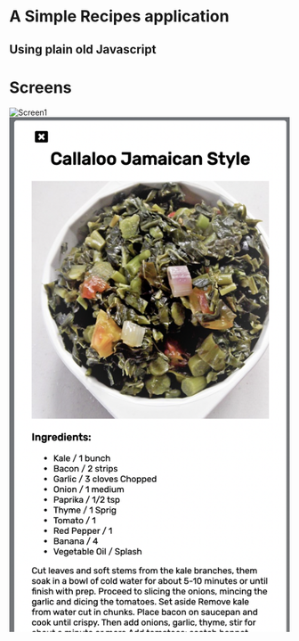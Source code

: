# A Simple Recipes application
## Using plain old Javascript

# Screens
![Screen1](screen/screen1.png)
![Screen2](screens/screen2.png)
